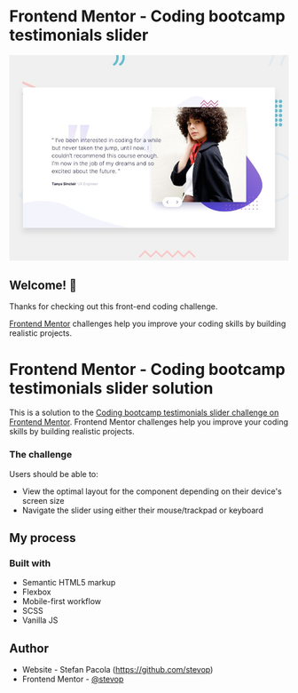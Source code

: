 # Frontend Mentor - Coding bootcamp testimonials slider

![Design preview for the Coding bootcamp testimonials slider coding challenge](./design/desktop-preview.jpg)

## Welcome! 👋

Thanks for checking out this front-end coding challenge.

[Frontend Mentor](https://www.frontendmentor.io) challenges help you improve your coding skills by building realistic projects.
# Frontend Mentor - Coding bootcamp testimonials slider solution

This is a solution to the [Coding bootcamp testimonials slider challenge on Frontend Mentor](https://www.frontendmentor.io/challenges/coding-bootcamp-testimonials-slider-4FNyLA8JL). Frontend Mentor challenges help you improve your coding skills by building realistic projects. 

### The challenge

Users should be able to:

- View the optimal layout for the component depending on their device's screen size
- Navigate the slider using either their mouse/trackpad or keyboard

## My process

### Built with

- Semantic HTML5 markup
- Flexbox
- Mobile-first workflow
- SCSS
- Vanilla JS

## Author

- Website - Stefan Pacola (https://github.com/stevop)
- Frontend Mentor - [@stevop ](https://www.frontendmentor.io/profile/stevop)